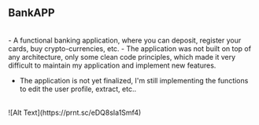 ## BankAPP
</br>
- A functional banking application, where you can deposit, register your cards, buy crypto-currencies, etc.
- The application was not built on top of any architecture, only some clean code principles, which made it very difficult to maintain my application and implement new features.

- The application is not yet finalized, I'm still implementing the functions to edit the user profile, extract, etc..
</br>
![Alt Text](https://prnt.sc/eDQ8sIa1Smf4)